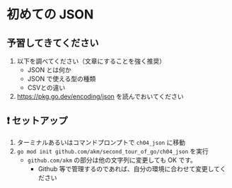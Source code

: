# 初めての JSON

## 予習してきてください

1. 以下を調べてください（文章にすることを強く推奨）
    - JSON とは何か
    - JSON で使える型の種類
    - CSVとの違い
1. https://pkg.go.dev/encoding/json を読んでおいてください

## :exclamation: セットアップ

1. ターミナルあるいはコマンドプロンプトで `ch04_json` に移動
2. `go mod init github.com/akm/second_tour_of_go/ch04_json` を実行
   - `github.com/akm` の部分は他の文字列に変更しても OK です。
     - Github 等で管理するのであれば、自分の環境に合わせて変更してください
